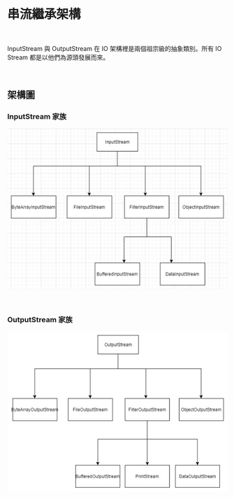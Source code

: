 # 串流繼承架構

<br>

InputStream 與 OutputStream 在 IO 架構裡是兩個祖宗級的抽象類別。所有 IO Stream 都是以他們為源頭發展而來。

<br>

## 架構圖

###  InputStream 家族

![1](./imgs/1.jpg)

<br>

###  OutputStream 家族

![1](./imgs/2.jpg)

<br>

